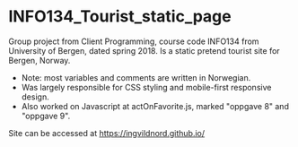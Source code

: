 # INFO134_Tourist_static_page
Group project from Client Programming, course code INFO134 from University of Bergen, dated spring 2018.
Is a static pretend tourist site for Bergen, Norway.

- Note: most variables and comments are written in Norwegian.
- Was largely responsible for CSS styling and mobile-first responsive design.
- Also worked on Javascript at actOnFavorite.js, marked "oppgave 8" and "oppgave 9".

Site can be accessed at https://ingvildnord.github.io/
